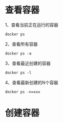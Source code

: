 # **查看容器**

1、查看当前正在运行的容器

```
docker ps
```

2、查看所有容器

```
docker ps -a
```

3、查看最近创建的容器

```
docker ps -l
```

4、查看最新创建的N个容器

```
docker ps -n=xxx
```

# 创建容器